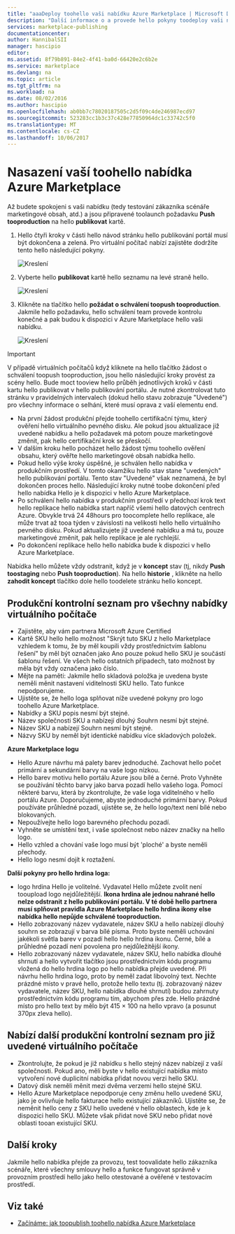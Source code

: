 ```yaml
---
title: "aaaDeploy toohello vaši nabídku Azure Marketplace | Microsoft Docs"
description: "Další informace o a provede hello pokyny toodeploy vaši nabídku – bitovou kopii virtuálního počítače, služby pro vývojáře, služba data atd – toohello Azure Marketplace."
services: marketplace-publishing
documentationcenter: 
author: HannibalSII
manager: hascipio
editor: 
ms.assetid: 8f79b891-84e2-4f41-ba0d-66420e2c6b2e
ms.service: marketplace
ms.devlang: na
ms.topic: article
ms.tgt_pltfrm: na
ms.workload: na
ms.date: 08/02/2016
ms.author: hascipio
ms.openlocfilehash: ab0bb7c78020187505c2d5f09c4de246987ecd97
ms.sourcegitcommit: 523283cc1b3c37c428e77850964dc1c33742c5f0
ms.translationtype: MT
ms.contentlocale: cs-CZ
ms.lasthandoff: 10/06/2017
---
```

# <a name="deploy-your-offer-toohello-azure-marketplace"></a>Nasazení vaší toohello nabídka Azure Marketplace
Až budete spokojeni s vaši nabídku (tedy testování zákazníka scénáře marketingové obsah, atd.) a jsou připravené toolaunch požadavku **Push tooproduction** na hello **publikovat** kartě.  

1. Hello čtyři kroky v části hello návod stránku hello publikování portál musí být dokončena a zelená. Pro virtuální počítač nabízí zajistěte dodržíte tento hello následující pokyny.
   
    ![Kreslení][img-pubportal-walkthru-checked]
2. Vyberte hello **publikovat** kartě hello seznamu na levé straně hello.
   
    ![Kreslení][img-pubportal-menu-publish]
3. Klikněte na tlačítko hello **požádat o schválení toopush tooproduction**. Jakmile hello požadavku, hello schválení team provede kontrolu konečné a pak budou k dispozici v Azure Marketplace hello vaši nabídku.
   
    ![Kreslení][img-pubportal-publish-pushproduction]

> [!IMPORTANT]
> V případě virtuálních počítačů když kliknete na hello tlačítko žádost o schválení toopush tooproduction, jsou hello následující kroky provést za scény hello. Bude moct tooview hello průběh jednotlivých kroků v části kartu hello publikovat v hello publikování portálu. Je nutné zkontrolovat tuto stránku v pravidelných intervalech (dokud hello stavu zobrazuje "Uvedené") pro všechny informace o selhání, které musí oprava z vaší elementu end.
> 
> * Na první žádost produkční přejde toohello certifikační týmu, který ověření hello virtuálního pevného disku. Ale pokud jsou aktualizace již uvedené nabídku a hello požadavek má potom pouze marketingové změnit, pak hello certifikační krok se přeskočí.
> * V dalším kroku hello pocházet hello žádost týmu toohello ověření obsahu, který ověřte hello marketingové obsah nabídka hello.
> * Pokud hello výše kroky úspěšné, je schválen hello nabídka v produkčním prostředí. V tomto okamžiku hello stav stane "uvedených" hello publikování portálu. Tento stav "Uvedené" však neznamená, že byl dokončen proces hello. Následující kroky nutné toobe dokončení před hello nabídka Hello je k dispozici v hello Azure Marketplace.
> * Po schválení hello nabídka v produkčním prostředí v předchozí krok text hello replikace hello nabídka start napříč všemi hello datových centrech Azure. Obvykle trvá 24 48hours pro toocomplete hello replikace, ale může trvat až tooa týden v závislosti na velikosti hello hello virtuálního pevného disku. Pokud aktualizujete již uvedené nabídku a má tu, pouze marketingové změnit, pak hello replikace je ale rychlejší.
> * Po dokončení replikace hello hello nabídka bude k dispozici v hello Azure Marketplace.
> 
> Nabídka hello můžete vždy odstranit, když je v **koncept** stav (tj, nikdy **Push toostaging** nebo **Push tooproduction**). Na hello **historie** , klikněte na hello **zahodit koncept** tlačítko dole hello toodelete stránku hello koncept.
> 
> 

## <a name="production-checklist-for-all-virtual-machine-offers"></a>Produkční kontrolní seznam pro všechny nabídky virtuálního počítače
* Zajistěte, aby vám partnera Microsoft Azure Certified
* Kartě SKU hello hello možnost "Skrýt tuto SKU z hello Marketplace vzhledem k tomu, že by měl koupili vždy prostřednictvím šablonu řešení" by měl být označen jako Ano pouze pokud hello SKU je součástí šablonu řešení. Ve všech hello ostatních případech, tato možnost by měla být vždy označena jako číslo.
* Mějte na paměti: Jakmile hello skladová položka je uvedena byste neměli měnit nastavení viditelnosti SKU hello. Tato funkce nepodporujeme.
* Ujistěte se, že hello loga splňovat níže uvedené pokyny pro logo toohello Azure Marketplace.
* Nabídky a SKU popis nesmí být stejné.
* Název společnosti SKU a nabízejí dlouhý Souhrn nesmí být stejné.
* Název SKU a nabízejí Souhrn nesmí být stejné.
* Názvy SKU by neměl být identické nabídku více skladových položek.

**Azure Marketplace logu**

* Hello Azure návrhu má palety barev jednoduché. Zachovat hello počet primární a sekundární barvy na vaše logo nízkou.
* Hello barev motivu hello portálu Azure jsou bílé a černé. Proto Vyhněte se používání těchto barvy jako barva pozadí hello vašeho loga. Pomocí některé barvu, která by zkontrolujte, že vaše loga viditelného v hello portálu Azure. Doporučujeme, abyste jednoduché primární barvy. Pokud používáte průhledné pozadí, ujistěte se, že hello logo/text není bílé nebo blokovaných.
* Nepoužívejte hello logo barevného přechodu pozadí.
* Vyhněte se umístění text, i vaše společnost nebo název značky na hello logo.
* Hello vzhled a chování vaše logo musí být 'ploché' a byste neměli přechody.
* Hello logo nesmí dojít k roztažení.

**Další pokyny pro hello hrdina loga:**

* logo hrdina Hello je volitelné. Vydavatel Hello můžete zvolit není tooupload logo nejdůležitější. **Ikona hrdina ale jednou nahrané hello nelze odstranit z hello publikování portálu. V té době hello partnera musí splňovat pravidla Azure Marketplace hello hrdina ikony else nabídka hello nepůjde schválené tooproduction.**
* Hello zobrazovaný název vydavatele, název SKU a hello nabízejí dlouhý souhrn se zobrazují v barva bílé písma. Proto byste neměli uchování jakékoli světla barev v pozadí hello hello hrdina ikonu. Černé, bílé a průhledné pozadí není povolena pro nejdůležitější ikony.
* Hello zobrazovaný název vydavatele, název SKU, hello nabídka dlouhé shrnutí a hello vytvořit tlačítko jsou prostřednictvím kódu programu vložená do hello hrdina logo po hello nabídka přejde uvedené. Při návrhu hello hrdina logo, proto by neměl zadat libovolný text. Nechte prázdné místo v pravé hello, protože hello textu (tj. zobrazovaný název vydavatele, název SKU, hello nabídka dlouhé shrnutí) budou zahrnuty prostřednictvím kódu programu tím, abychom přes zde. Hello prázdné místo pro hello text by mělo být 415 × 100 na hello vpravo (a posunut 370px zleva hello).

## <a name="additional-production-checklist-for-already-listed-virtual-machine-offers"></a>Nabízí další produkční kontrolní seznam pro již uvedené virtuálního počítače
* Zkontrolujte, že pokud je již nabídku s hello stejný název nabízejí z vaší společnosti. Pokud ano, měli byste v hello existující nabídka místo vytvoření nové duplicitní nabídka přidat novou verzi hello SKU.
* Datový disk neměli měnit mezi dvěma verzemi hello stejné SKU.
* Hello Azure Marketplace nepodporuje ceny změnu hello uvedené SKU, jako je ovlivňuje hello fakturace hello existující zákazníků. Ujistěte se, že neměnit hello ceny z SKU hello uvedené v hello oblastech, kde je k dispozici hello SKU. Můžete však přidat nové SKU nebo přidat nové oblasti tooan existující SKU.

## <a name="next-steps"></a>Další kroky
Jakmile hello nabídka přejde za provozu, test toovalidate hello zákazníka scénáře, které všechny smlouvy hello a funkce fungovat správně v provozním prostředí hello jako hello otestované a ověřené v testovacím prostředí.

## <a name="see-also"></a>Viz také
* [Začínáme: jak toopublish toohello nabídka Azure Marketplace](marketplace-publishing-getting-started.md)

[img-pubportal-walkthru-checked]:media/marketplace-publishing-push-to-production/pubportal-walkthru-checked.png
[img-pubportal-menu-publish]:media/marketplace-publishing-push-to-production/pubportal-menu-publish.png
[img-pubportal-publish-pushproduction]:media/marketplace-publishing-push-to-production/pubportal-publish-pushproduction.png
